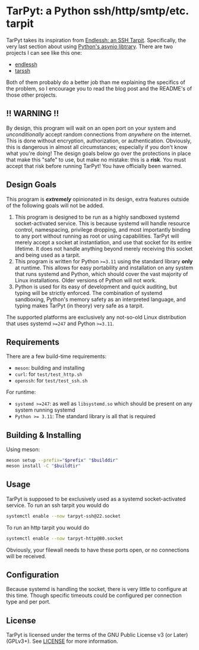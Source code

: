 # TarPyt: a Python ssh/http/smtp/etc. tarpit

TarPyt takes its inspiration from [Endlessh: an SSH Tarpit](https://nullprogram.com/blog/2019/03/22/).
Specifically, the very last section about using [Python's asynio libtrary](https://docs.python.org/3/library/asyncio.html).
There are two projects I can see like this one:

 - [endlessh](https://github.com/skeeto/endlessh)
 - [tarssh](https://github.com/Freaky/tarssh)

Both of them probably do a better job than me explaining the specifics of the problem, so I encourage
you to read the blog post and the README's of those other projects.

## !! WARNING !!
By design, this program will wait on an open port on your system and *unconditionally* accept
random connections from *anywhere* on the internet. This is done without encryption, authorization,
or authentication. Obviously, this is dangerous in almost all circumstances; especially if you
don't know what you're doing! The design goals below go over the protections in place that make
this "safe" to use, but make no mistake: this is a **risk**. You must accept that risk before
running TarPyt! You have officially been warned.

## Design Goals
This program is _**extremely**_ opinionated in its design, extra features outside of the following
goals will not be added.

 1. This program is designed to be run as a highly sandboxed systemd socket-activated service. This
    is because systemd will handle resource control, namespacing, privilege dropping, and most
    importantly binding to any port without running as root or using capabilities. TarPyt will
    merely accept a socket at instantiation, and use that socket for its entire lifetime. It does
    not handle anything beyond merely receiving this socket and being used as a tarpit.
 2. This program is written for Python `>=3.11` using the standard library **only** at runtime. This
    allows for easy portability and installation on any system that runs systemd and Python, which
    should cover the vast majority of Linux installations. Older versions of Python will not work.
 3. Python is used for its easy of development and quick auditing, but typing will be
    strictly enforced. The combination of systemd sandboxing, Python's memory safety as an
    interpreted language, and typing makes TarPyt (in theory) very safe as a tarpit.

The supported platforms are exclusively any not-so-old Linux distribution that uses systemd `>=247`
and Python `>=3.11`.

## Requirements
There are a few build-time requirements:

 - `meson`: building and installing
 - `curl`: for `test/test_http.sh`
 - `openssh`: for `test/test_ssh.sh`

For runtime:

 - `systemd >=247`: as well as `libsystemd.so` which should be present on any system running
    systemd
 - `Python >= 3.11`: The standard library is all that is required

## Building & Installing
Using meson:

```sh
meson setup --prefix="$prefix" "$builddir"
meson install -C "$buildtir"
```

## Usage
TarPyt is supposed to be exclusively used as a systemd socket-activated service. To run an ssh tarpit
you would do

```sh
systemctl enable --now tarpyt-ssh@22.socket
```

To run an http tarpit you would do
```sh
systemctl enable --now tarpyt-http@80.socket
```

Obviously, your filewall needs to have these ports open, or no connections will be received.

## Configuration
Because systemd is handling the socket, there is very little to configure at this time. Though
specific timeouts could be configured per connection type and per port.

## License
TarPyt is licensed under the terms of the GNU Public License v3 (or Later) (GPLv3+). See
[LICENSE](./LICENSE) for more information.